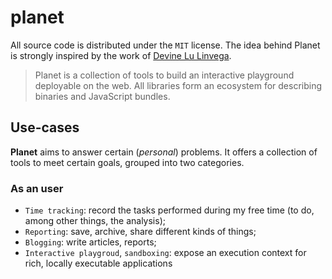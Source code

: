 # planet

All source code is distributed under the `MIT` license.
The idea behind Planet is strongly inspired by the work of 
[Devine Lu Linvega](https://wiki.xxiivv.com/#home).

> Planet is a collection of tools to build an interactive playground 
> deployable on the web. All libraries form an ecosystem for describing 
> binaries and JavaScript bundles.

## Use-cases

**Planet** aims to answer certain (_personal_) problems.
It offers a collection of tools to meet certain goals, grouped 
into two categories.

### As an user 

- `Time tracking`: record the tasks performed during my free time 
  (to do, among other things, the analysis);
- `Reporting`: save, archive, share different kinds of things;
- `Blogging`: write articles, reports;
- `Interactive playgroud`, `sandboxing`: expose an execution context 
  for rich, locally executable applications
